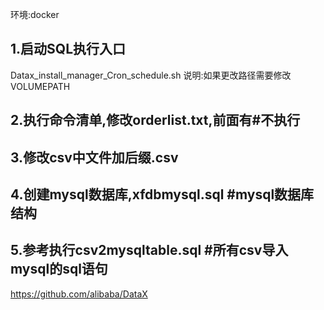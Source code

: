 环境:docker
## 1.启动SQL执行入口
Datax_install_manager_Cron_schedule.sh
说明:如果更改路径需要修改VOLUMEPATH
## 2.执行命令清单,修改orderlist.txt,前面有#不执行

## 3.修改csv中文件加后缀.csv

## 4.创建mysql数据库,xfdbmysql.sql #mysql数据库结构
## 5.参考执行csv2mysqltable.sql #所有csv导入mysql的sql语句




https://github.com/alibaba/DataX


